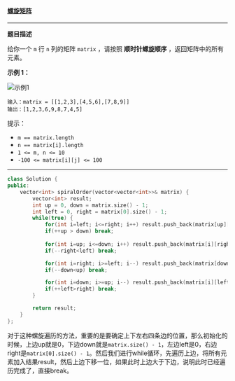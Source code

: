 ####  [螺旋矩阵](https://leetcode-cn.com/problems/spiral-matrix/)

***

**题目描述**

给你一个 `m` 行 `n` 列的矩阵 `matrix` ，请按照 **顺时针螺旋顺序** ，返回矩阵中的所有元素。

**示例 1：**

![示例1](https://assets.leetcode.com/uploads/2020/11/13/spiral1.jpg)

```
输入：matrix = [[1,2,3],[4,5,6],[7,8,9]]
输出：[1,2,3,6,9,8,7,4,5]
```

提示：

- `m == matrix.length`
- `n == matrix[i].length`
- `1 <= m, n <= 10`
- `-100 <= matrix[i][j] <= 100`

***

```cpp
class Solution {
public:
    vector<int> spiralOrder(vector<vector<int>>& matrix) {
        vector<int> result;
        int up = 0, down = matrix.size() - 1;
        int left = 0, right = matrix[0].size() - 1;
        while(true) {
            for(int i=left; i<=right; i++) result.push_back(matrix[up][i]);
            if(++up > down) break;
            
            for(int i=up; i<=down; i++) result.push_back(matrix[i][right]);
            if(--right<left) break;

            for(int i=right; i>=left; i--) result.push_back(matrix[down][i]);
            if(--down<up) break;

            for(int i=down; i>=up; i--) result.push_back(matrix[i][left]);
            if(++left>right) break;
        }

        return result;
    }
};
```

对于这种螺旋遍历的方法，重要的是要确定上下左右四条边的位置，那么初始化的时候，上边up就是0，下边down就是`matrix.size() - 1`，左边left是0，右边right是`matrix[0].size() - 1`。然后我们进行while循环，先遍历上边，将所有元素加入结果result，然后上边下移一位，如果此时上边大于下边，说明此时已经遍历完成了，直接break。